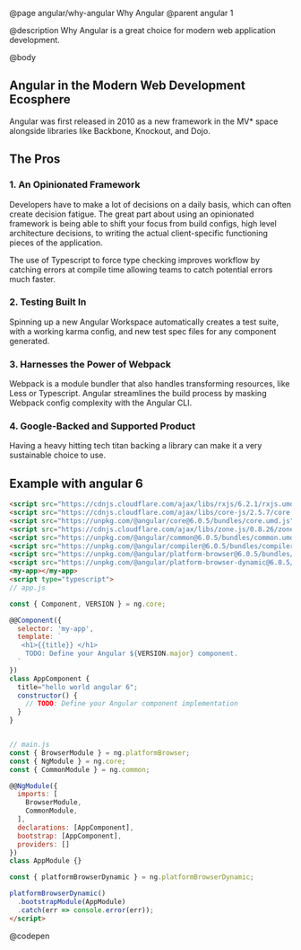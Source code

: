@page angular/why-angular Why Angular
@parent angular 1

@description Why Angular is a great choice for modern web application development. 

@body

## Angular in the Modern Web Development Ecosphere

Angular was first released in 2010 as a new framework in the MV* space alongside libraries like Backbone, Knockout, and Dojo.

## The Pros

### 1. An Opinionated Framework

Developers have to make a lot of decisions on a daily basis, which can often create decision fatigue. The great part about using an opinionated framework is being able to shift your focus from build configs, high level architecture decisions,   to writing the actual client-specific functioning pieces of the application. 

The use of Typescript to force type checking improves workflow by catching errors at compile time allowing teams to catch potential errors much faster.

### 2. Testing Built In

Spinning up a new Angular Workspace automatically creates a test suite, with a working karma config, and new test spec files for any component generated.  

### 3. Harnesses the Power of Webpack

Webpack is a module bundler that also handles transforming resources, like Less or Typescript. 
Angular streamlines the build process by masking Webpack config complexity with the Angular CLI. 

### 4. Google-Backed and Supported Product

Having a heavy hitting tech titan backing a library can make it a very sustainable choice to use.


## Example with angular 6


```html
<script src="https://cdnjs.cloudflare.com/ajax/libs/rxjs/6.2.1/rxjs.umd.min.js"></script>
<script src="https://cdnjs.cloudflare.com/ajax/libs/core-js/2.5.7/core.js"/></script>
<script src="https://unpkg.com/@angular/core@6.0.5/bundles/core.umd.js"/></script>
<script src="https://cdnjs.cloudflare.com/ajax/libs/zone.js/0.8.26/zone.min.js"></script>
<script src="https://unpkg.com/@angular/common@6.0.5/bundles/common.umd.js"></script>
<script src="https://unpkg.com/@angular/compiler@6.0.5/bundles/compiler.umd.js"></script>
<script src="https://unpkg.com/@angular/platform-browser@6.0.5/bundles/platform-browser.umd.js"></script>
<script src="https://unpkg.com/@angular/platform-browser-dynamic@6.0.5/bundles/platform-browser-dynamic.umd.js"></script>
<my-app></my-app>
<script type="typescript">
// app.js

const { Component, VERSION } = ng.core;

@@Component({
  selector: 'my-app',
  template: `
   <h1>{{title}} </h1>
    TODO: Define your Angular ${VERSION.major} component.
  `
})
class AppComponent {  
  title="hello world angular 6";
  constructor() {
    // TODO: Define your Angular component implementation
  }
}


// main.js
const { BrowserModule } = ng.platformBrowser;
const { NgModule } = ng.core;
const { CommonModule } = ng.common;

@@NgModule({
  imports: [
    BrowserModule,
    CommonModule,
  ],
  declarations: [AppComponent],
  bootstrap: [AppComponent],
  providers: []
})
class AppModule {}

const { platformBrowserDynamic } = ng.platformBrowserDynamic;

platformBrowserDynamic()
  .bootstrapModule(AppModule)
  .catch(err => console.error(err));
</script>
```
@codepen

